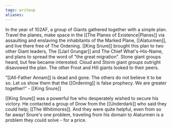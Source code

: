 ```yaml
---
tags: writeup
aliases:
---
```

In the year of 102AF, a group of Giants gathered together with a simple plan. Travel the planes, make space in the [[The Planes of Existence|Planes]] via assaulting and enslaving the inhabitants of the Marked Plane, [[Alaturmen]], and live there free of The Ordening. [[King Snure]] brought this plan to two other Giant leaders, The [[Jarl Grungar]] and The Chief What's-His-Name, and plans to spread the word of "the great migration". Stone giant groups heard, but few became interested. Cloud and Storm giant groups outright disavowed the plan. The other Frost and Hill giants looked to their peers.

"[[All-Father Annam]] is dead and gone. The others do not believe it to be so. Let us show them that the [[Ordening]] is false prophecy. We are greater together!" - [[King Snure]]

[[King Snure]] was a powerful foe who desperately wished to secure his victory. He contacted a group of Drow from the [[Underdark]] who said they could help; [[The Whitimores]]. And they were quite helpful, even from so far away! Snure's one problem, traveling from his domain to Alaturmen is a problem they could solve - for a price.